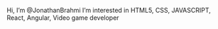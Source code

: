 Hi, I’m @JonathanBrahmi
I’m interested in HTML5, CSS, JAVASCRIPT, React, Angular, Video game developer


